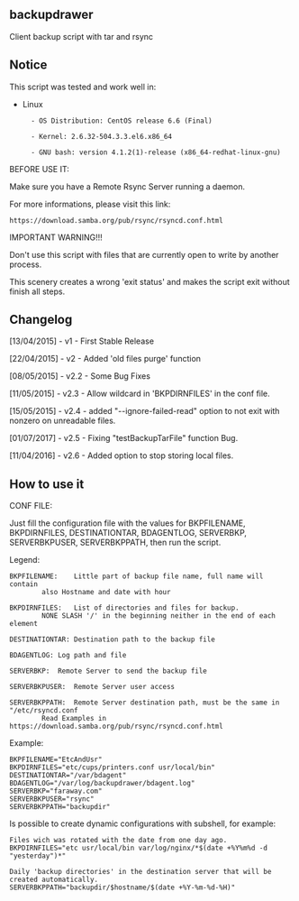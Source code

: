backupdrawer
--------------------------------------------------------------------------------

Client backup script with tar and rsync

Notice
--------------------------------------------------------------------------------

This script was tested and work well in:

* Linux

        - OS Distribution: CentOS release 6.6 (Final)

        - Kernel: 2.6.32-504.3.3.el6.x86_64

        - GNU bash: version 4.1.2(1)-release (x86_64-redhat-linux-gnu)

BEFORE USE IT:

Make sure you have a Remote Rsync Server running a daemon.

For more informations, please visit this link:

	https://download.samba.org/pub/rsync/rsyncd.conf.html

IMPORTANT WARNING!!!

Don't use this script with files that are currently open to write by another process.

This scenery creates a wrong 'exit status' and makes the script exit without finish all steps. 

Changelog
--------------------------------------------------------------------------------

[13/04/2015] - v1   - First Stable Release

[22/04/2015] - v2   - Added 'old files purge' function

[08/05/2015] - v2.2 - Some Bug Fixes

[11/05/2015] - v2.3 - Allow wildcard in 'BKPDIRNFILES' in the conf file.

[15/05/2015] - v2.4 - added "--ignore-failed-read" option to not exit with
                      nonzero on unreadable files.

[01/07/2017] - v2.5 - Fixing "testBackupTarFile" function Bug.

[11/04/2016] - v2.6 - Added option to stop storing local files.

How to use it
--------------------------------------------------------------------------------

CONF FILE:

Just  fill the configuration file with the values for BKPFILENAME, BKPDIRNFILES,
DESTINATIONTAR,  BDAGENTLOG,  SERVERBKP,  SERVERBKPUSER, SERVERBKPPATH, then run
the script.

Legend:

	BKPFILENAME:	Little part of backup file name, full name will contain
			also Hostname and date with hour

	BKPDIRNFILES:	List of directories and files for backup.
			NONE SLASH '/' in the beginning neither in the end of each element

	DESTINATIONTAR:	Destination path to the backup file

	BDAGENTLOG:	Log path and file

	SERVERBKP:	Remote Server to send the backup file

	SERVERBKPUSER:	Remote Server user access

	SERVERBKPPATH:	Remote Server destination path, must be the same in "/etc/rsyncd.conf
			Read Examples in https://download.samba.org/pub/rsync/rsyncd.conf.html

Example:

	BKPFILENAME="EtcAndUsr"
	BKPDIRNFILES="etc/cups/printers.conf usr/local/bin"
	DESTINATIONTAR="/var/bdagent"
	BDAGENTLOG="/var/log/backupdrawer/bdagent.log"
	SERVERBKP="faraway.com"
	SERVERBKPUSER="rsync"
	SERVERBKPPATH="backupdir"

Is possible to create dynamic configurations with subshell, for example:

	Files wich was rotated with the date from one day ago.
	BKPDIRNFILES="etc usr/local/bin var/log/nginx/*$(date +%Y%m%d -d "yesterday")*"

	Daily 'backup directories' in the destination server that will be created automatically.
	SERVERBKPPATH="backupdir/$hostname/$(date +%Y-%m-%d-%H)"
